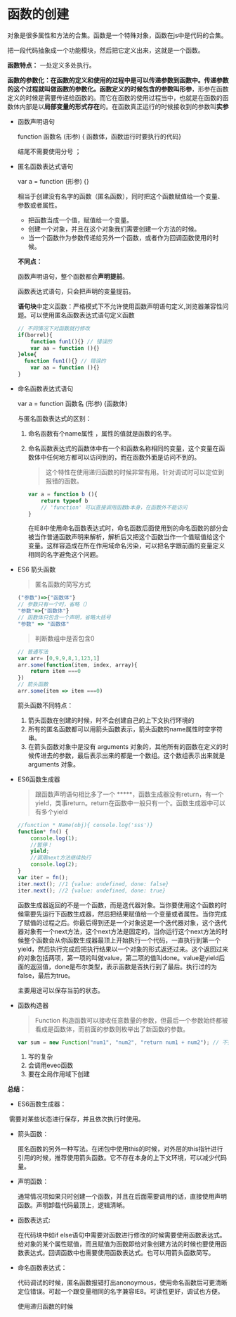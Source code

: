# 函数的创建

对象是很多属性和方法的合集。函数是一个特殊对象，函数在js中是代码的合集。

把一段代码抽象成一个功能模块，然后把它定义出来，这就是一个函数。

**函数特点：** 一处定义多处执行。

**函数的参数化：**在函数的定义和使用的过程中是可以传递参数到函数中。传递参数的这个过程就叫做函数的参数化。函数定义的时候包含的参数叫**形参**，形参在函数定义的时候是需要传递给函数的。而它在函数的使用过程当中，也就是在函数的函数体内部是以**局部变量的形式存在**的。在函数真正运行的时候接收到的参数叫**实参**

* 函数声明语句

  function  函数名  (形参) { 函数体，函数运行时要执行的代码}

  结尾不需要使用分号 ；

* 匿名函数表达式语句

  var a = function (形参) {}

  相当于创建没有名字的函数（匿名函数），同时把这个函数赋值给一个变量、参数或者属性。

  * 把函数当成一个值，赋值给一个变量。
  * 创建一个对象，并且在这个对象我们需要创建一个方法的时候。
  * 当一个函数作为参数传递给另外一个函数，或者作为回调函数使用的时候。

  **不同点：**

  函数声明语句，整个函数都会**声明提前**。

  函数表达式语句，只会把声明的变量提前。

  **语句块**中定义函数：严格模式下不允许使用函数声明语句定义,浏览器兼容性问题。可以使用匿名函数表达式语句定义函数

  ```js
  // 不同情况下对函数就行修改
  if(borrel){
      function fun1(){} // 错误的
      var aa = function (){}
  }else{
  	function fun1(){} // 错误的
      var aa = function (){}
  }
  ```

* 命名函数表达式语句

  var a = function 函数名 (形参) {函数体}

  与匿名函数表达式的区别：

  1. 命名函数有个name属性 ，属性的值就是函数的名字。

  2. 命名函数表达式的函数体中有一个和函数名称相同的变量，这个变量在函数体中任何地方都可以访问到的，而在函数外面是访问不到的。

     > 这个特性在使用递归函数的时候非常有用。针对调试时可以定位到报错的函数。

     ```js
     var a = function b (){ 
         return typeof b  
         // 'function' 可以直接调用函数b本身，在函数外不能访问
     }
     ```

     在IE8中使用命名函数表达式时，命名函数后面使用到的命名函数的部分会被当作普通函数声明来解析，解析后又把这个函数当作一个值赋值给这个变量。这样容造成在所在作用域命名污染，可以把名字跟前面的变量定义相同的名字避免这个问题。

* ES6 箭头函数

  > 匿名函数的简写方式

  ```js
  ("参数")=>{"函数体"}
  // 参数只有一个时，省略（）
  "参数"=>{"函数体"}
  // 函数体只包含一个声明，省略大括号
  "参数" => "函数体"
  ```

  > 判断数组中是否包含0

  ```js
  // 普通写法
  var arr= [0,9,9,8,1,123,1]
  arr.some(function(item, index, array){
      return item ===0
  })
  // 箭头函数
  arr.some(item => item ===0)
  ```

  箭头函数不同特点：

  1. 箭头函数在创建的时候，时不会创建自己的上下文执行环境的
  2. 所有的匿名函数都可以用箭头函数表示，箭头函数的name属性时空字符串。
  3. 在箭头函数对象中是没有 arguments 对象的，其他所有的函数在定义的时候传进去的参数，最后表示出来的都是一个数组。这个数组表示出来就是arguments 对象。

* ES6函数生成器

  > 跟函数声明语句相比多了一个 *****，函数生成器没有return，有一个yield，类事return。return在函数中一般只有一个。函数生成器中可以有多个yield

  ```js
  //function * Name(obj){ console.log('sss')}
  function* fn() {
      console.log(1);
      //暂停！
      yield;
      //调用next方法继续执行
      console.log(2);
  }
  var iter = fn();
  iter.next(); //1 {value: undefined, done: false}
  iter.next(); //2 {value: undefined, done: true}
  ```

  函数生成器返回的不是一个函数，而是迭代器对象。当你要使用这个函数的时候需要先运行下函数生成器，然后把结果赋值给一个变量或者属性。当你完成了赋值的过程之后。你最后得到还是一个对象这是一个迭代器对象，这个迭代器对象有一个next方法，这个next方法是固定的，当你运行这个next方法的时候整个函数会从你函数生成器最顶上开始执行一个代码，一直执行到第一个yield，然后执行完成后把执行结果以一个对象的形式返还过来。这个返回过来的对象包括两项，第一项的叫做value，第二项的值叫done。value是yield后面的返回值，done是布尔类型，表示函数是否执行到了最后。执行过的为false，最后为true。

  主要用途可以保存当前的状态。

* 函数构造器

  > Function 构造函数可以接收任意数量的参数，但最后一个参数始终都被看成是函数体，而前面的参数则枚举出了新函数的参数。

  ```js
  var sum = new Function("num1", "num2", "return num1 + num2"); // 不推荐
  ```

  1. 写的复杂
  2. 会调用eveo函数
  3. 要在全局作用域下创建

**总结：**

* ES6函数生成器：

​	需要对某些状态进行保存，并且依次执行时使用。

* 箭头函数：

  匿名函数的另外一种写法。在闭包中使用this的时候，对外层的this指针进行引用的时候，推荐使用箭头函数。它不存在本身的上下文环境，可以减少代码量。	

* 声明函数：

  通常情况项如果只时创建一个函数，并且在后面需要调用的话，直接使用声明函数。声明卸载代码最顶上，逻辑清晰。

* 函数表达式:

  在代码块中如if else语句中需要对函数进行修改的时候需要使用函数表达式。给对象的某个属性赋值，而且赋值为函数即给对象创建方法的时候也要使用函数表达式。回调函数中也需要使用函数表达式。也可以用箭头函数简写。

* 命名函数表达式：

  代码调试的时候，匿名函数报错打出anonoymous，使用命名函数后可更清晰定位错误。可起一个跟变量相同的名字兼容IE8。可读性更好，调试也方便。

  使用递归函数的时候
